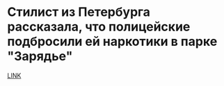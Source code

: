 # Стилист из Петербурга рассказала, что полицейские подбросили ей наркотики в парке "Зарядье"



[LINK](https://varlamov.ru/2568829.html)